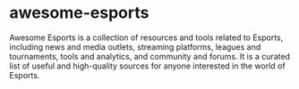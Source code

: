 # awesome-esports
Awesome Esports is a collection of resources and tools related to Esports, including news and media outlets, streaming platforms, leagues and tournaments, tools and analytics, and community and forums. It is a curated list of useful and high-quality sources for anyone interested in the world of Esports.
